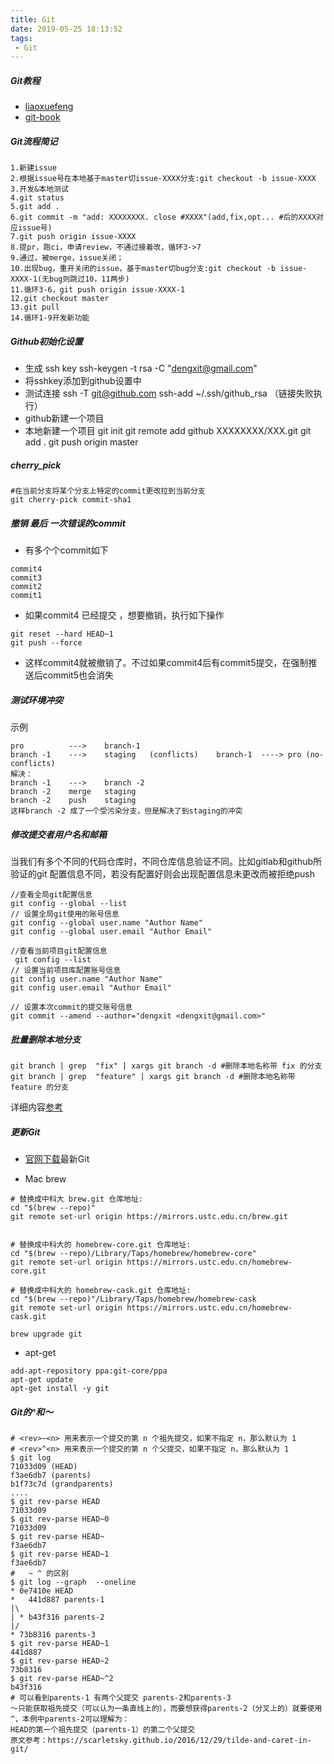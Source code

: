 ```yaml
---
title: Git
date: 2019-05-25 18:13:52
tags: 
 - Git
---
```



##### Git教程
* [liaoxuefeng](https://www.liaoxuefeng.com/wiki/896043488029600)
* [git-book](https://git-scm.com/book/zh/v2)

##### Git流程简记
```
1.新建issue
2.根据issue号在本地基于master切issue-XXXX分支:git checkout -b issue-XXXX
3.开发&本地测试
4.git status
5.git add .
6.git commit -m "add: XXXXXXXX. close #XXXX"(add,fix,opt... #后的XXXX对应issue号)
7.git push origin issue-XXXX
8.提pr，跑ci，申请review，不通过接着改，循环3->7
9.通过，被merge，issue关闭；
10.出现bug，重开关闭的issue，基于master切bug分支:git checkout -b issue-XXXX-1(无bug则跳过10，11两步)
11.循环3-6，git push origin issue-XXXX-1
12.git checkout master
13.git pull
14.循环1-9开发新功能
```
<!-- more -->
##### Github初始化设置
* 生成 ssh key 
ssh-keygen -t rsa -C "dengxit@gmail.com"
* 将sshkey添加到github设置中
* 测试连接
ssh -T git@github.com
ssh-add ~/.ssh/github_rsa （链接失败执行）
* github新建一个项目
* 本地新建一个项目
 git init
 git remote add github XXXXXXXX/XXX.git
 git add .
 git push origin master
 
##### cherry_pick
 ```
 #在当前分支将某个分支上特定的commit更改拉到当前分支
 git cherry-pick commit-sha1
 ```
 
##### 撤销 最后 一次错误的commit
* 有多个个commit如下
```
commit4
commit3
commit2
commit1
```
* 如果commit4 已经提交 ，想要撤销，执行如下操作
```
git reset --hard HEAD~1
git push --force
```
* 这样commit4就被撤销了。不过如果commit4后有commit5提交，在强制推送后commit5也会消失


##### 测试环境冲突
示例
```
pro          --->    branch-1
branch -1    --->    staging   (conflicts)    branch-1  ----> pro (no-conflicts)
解决：
branch -1    --->    branch -2
branch -2    merge   staging
branch -2    push    staging
这样branch -2 成了一个受污染分支，但是解决了到staging的冲突
```

##### 修改提交者用户名和邮箱
当我们有多个不同的代码仓库时，不同仓库信息验证不同。比如gitlab和github所验证的git 配置信息不同，若没有配置好则会出现配置信息未更改而被拒绝push
```
//查看全局git配置信息
git config --global --list 
// 设置全局git使用的账号信息
git config --global user.name "Author Name"
git config --global user.email "Author Email"
 
//查看当前项目git配置信息
 git config --list 
// 设置当前项目库配置账号信息
git config user.name "Author Name"
git config user.email "Author Email"

// 设置本次commit的提交账号信息
git commit --amend --author="dengxit <dengxit@gmail.com>"

```

##### 批量删除本地分支
```
git branch | grep  "fix" | xargs git branch -d #删除本地名称带 fix 的分支
git branch | grep  "feature" | xargs git branch -d #删除本地名称带 feature 的分支
```

详细内容[参考](https://juejin.im/post/5c3b013a5188252580051517)

##### 更新Git

* [官网下载](https://git-scm.com/download)最新Git

* Mac brew
```
# 替换成中科大 brew.git 仓库地址:
cd "$(brew --repo)"
git remote set-url origin https://mirrors.ustc.edu.cn/brew.git
 
 
# 替换成中科大的 homebrew-core.git 仓库地址:
cd "$(brew --repo)/Library/Taps/homebrew/homebrew-core"
git remote set-url origin https://mirrors.ustc.edu.cn/homebrew-core.git

# 替换成中科大的 homebrew-cask.git 仓库地址:
cd "$(brew --repo)"/Library/Taps/homebrew/homebrew-cask
git remote set-url origin https://mirrors.ustc.edu.cn/homebrew-cask.git

brew upgrade git
```
* apt-get
```
add-apt-repository ppa:git-core/ppa
apt-get update
apt-get install -y git
```

##### Git的^和～

```
# <rev>~<n> 用来表示一个提交的第 n 个祖先提交，如果不指定 n，那么默认为 1
# <rev>^<n> 用来表示一个提交的第 n 个父提交，如果不指定 n，那么默认为 1
$ git log
71033d09 (HEAD)
f3ae6db7 (parents)
b1f73c7d (grandparents)
....
$ git rev-parse HEAD  
71033d09
$ git rev-parse HEAD~0
71033d09
$ git rev-parse HEAD~
f3ae6db7
$ git rev-parse HEAD~1
f3ae6db7
#   ~ ^ 的区别
$ git log --graph  --oneline
* 0e7410e HEAD
*   441d887 parents-1
|\
| * b43f316 parents-2
|/
* 73b8316 parents-3
$ git rev-parse HEAD~1
441d887
$ git rev-parse HEAD~2
73b8316
$ git rev-parse HEAD~^2
b43f316
# 可以看到parents-1 有两个父提交 parents-2和parents-3
～只能获取祖先提交（可以认为一条直线上的），而要想获得parents-2（分叉上的）就要使用^，本例中parents-2可以理解为：
HEAD的第一个祖先提交（parents-1）的第二个父提交
原文参考：https://scarletsky.github.io/2016/12/29/tilde-and-caret-in-git/
```


